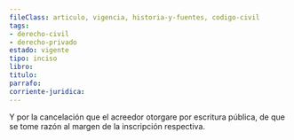 ```yaml
---
fileClass: articulo, vigencia, historia-y-fuentes, codigo-civil
tags:
- derecho-civil
- derecho-privado
estado: vigente
tipo: inciso
libro:
titulo:
parrafo:
corriente-juridica:
---
```

Y por la cancelación que el acreedor otorgare por escritura pública, de que se tome razón al margen de la inscripción respectiva.